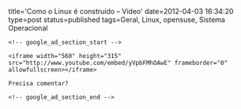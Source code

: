 title='Como o Linux é construído &#8211; Vídeo'
date=2012-04-03 16:34:20
type=post
status=published
tags=Geral, Linux, opensuse, Sistema Operacional
~~~~~~
<!-- google_ad_section_start -->

<iframe width="560" height="315" src="http://www.youtube.com/embed/yVpbFMhOAwE" frameborder="0" allowfullscreen></iframe>

Precisa comentar?

<!-- google_ad_section_end -->